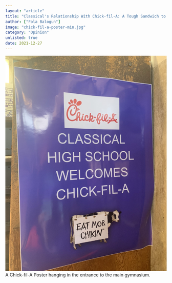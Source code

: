 ```yaml
---
layout: "article"
title: "Classical's Relationship With Chick-fil-A: A Tough Sandwich to Swallow"
author: ["Fola Balogun"]
image: "chick-fil-a-poster-min.jpg"
category: "Opinion"
unlisted: true
date: 2021-12-27
---
```


![Chick-fil-A Poster](/assets/images/chick-fil-a-poster-min.jpg)
<span>A Chick-fil-A Poster hanging in the entrance to the main gymnasium.</span>
